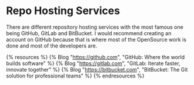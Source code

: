 # Repo Hosting Services

There are different repository hosting services with the most famous one being GitHub, GitLab and BitBucket. I would recommend creating an account on GitHub because that is where most of the OpenSource work is done and most of the developers are.

{% resources %}
  {% Blog "https://github.com", "GitHub: Where the world builds software" %}
  {% Blog "https://gitlab.com", "GitLab: Iterate faster, innovate together" %}
  {% Blog "https://bitbucket.com", "BitBucket: The Git solution for professional teams" %}
{% endresources %}
